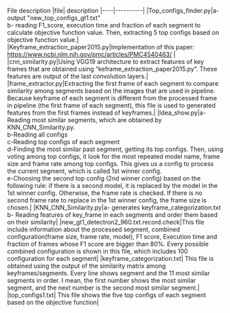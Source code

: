 
File description
|file| description
|----|----------|
|Top_configs_finder.py|a-output "new_top_configs_gt1.txt" <br> b- reading F1_score, execution time and fraction of each segment to calculate objective function value. Then, extracting 5 top configs based on objective function value.|
|Keyframe_extraction_paper2015.py|Implementation of this paper: https://www.ncbi.nlm.nih.gov/pmc/articles/PMC4540463/ |
|cnn_similarity.py|Using VGG19 architecture to extract features of key frames that are obtained using “keframe_extraction_paper2015.py”. These features are output of the last convolution layers.|
|frame_extractor.py|Extracting the first frame of each segment to compare similarity among segments based on the images that are used in pipeline. Because keyframe of each segment is different from the processed frame in pipeline (the first frame of each segment), this file is used to generated features from the first frames instead of keyframes.|
|Idea_show.py|a- Reading most similar segments, which are obtained by KNN_CNN_Similarity.py.<br>b-Reading all configs<br>c-Reading top configs of each segment<br>d-Finding the most similar past segment, getting its top configs. Then, using voting among top configs, it look for the most repeated model name, frame size and frame rate among top configs. This gives us a config to process the current segment, which is called 1st winner config.<br>e-Choosing the second top config (2nd winner config) based on the following rule: if there is a second model, it is replaced by the model in the 1st winner config. Otherwise, the frame rate is checked. If there is no second frame rate to replace in the 1st winner config, the frame size is chosen.|
|KNN_CNN_Similarity.py|a- generates keyframe_categorization.txt <br> b- Reading features of key_frame in each segments  and order them based on their similarity|
|new_gt1_detectron2_960.txt.record.check|This file include information about the processed segment, combined configuration(frame size, frame rate, model), F1 score, Execution time and fraction of frames whose F1 score are bigger than 80%. Every possible combined configuration is shown in this file, which includes 100 configuration for each segment|
|keyframe_categorization.txt| This file is obtained using the output of the similarity matrix among keyframes/segments. Every line shows segment and the 11 most similar segments in order. I mean, the first number shows the most similar segment, and the next number is the second most similar segment.|
|top_configs1.txt| This file shows the five top configs of each segment based on the objective function|
